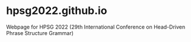 # hpsg2022.github.io

Webpage for HPSG 2022 (29th International Conference on Head-Driven Phrase Structure Grammar)


